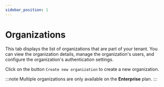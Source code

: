```yaml
---
sidebar_position: 1
---
```


# Organizations

This tab displays the list of organizations that are part of your tenant. You can view the organization details, manage the organization's users, and configure the organization's authentication settings. 

Click on the button `Create new organization` to create a new organization.

:::note
Multiple organizations are only available on the **Enterprise** plan.
:::